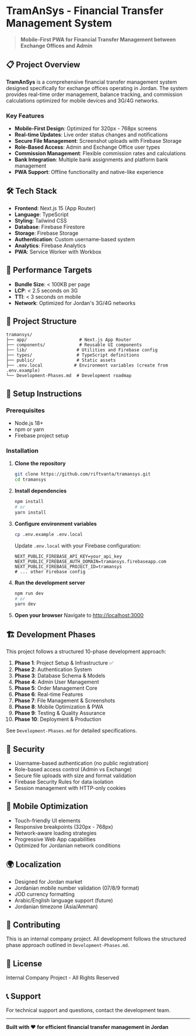 # TramAnSys - Financial Transfer Management System

> **Mobile-First PWA for Financial Transfer Management between Exchange Offices and Admin**

## 📋 Project Overview

**TramAnSys** is a comprehensive financial transfer management system designed specifically for exchange offices operating in Jordan. The system provides real-time order management, balance tracking, and commission calculations optimized for mobile devices and 3G/4G networks.

### Key Features

- **Mobile-First Design**: Optimized for 320px - 768px screens
- **Real-time Updates**: Live order status changes and notifications
- **Secure File Management**: Screenshot uploads with Firebase Storage
- **Role-Based Access**: Admin and Exchange Office user types
- **Commission Management**: Flexible commission rates and calculations
- **Bank Integration**: Multiple bank assignments and platform bank management
- **PWA Support**: Offline functionality and native-like experience

## 🛠️ Tech Stack

- **Frontend**: Next.js 15 (App Router)
- **Language**: TypeScript
- **Styling**: Tailwind CSS
- **Database**: Firebase Firestore
- **Storage**: Firebase Storage
- **Authentication**: Custom username-based system
- **Analytics**: Firebase Analytics
- **PWA**: Service Worker with Workbox

## 🚀 Performance Targets

- **Bundle Size**: < 100KB per page
- **LCP**: < 2.5 seconds on 3G
- **TTI**: < 3 seconds on mobile
- **Network**: Optimized for Jordan's 3G/4G networks

## 📁 Project Structure

```
tramansys/
├── app/                    # Next.js App Router
├── components/             # Reusable UI components
├── lib/                   # Utilities and Firebase config
├── types/                 # TypeScript definitions
├── public/                # Static assets
├── .env.local            # Environment variables (create from .env.example)
└── Development-Phases.md  # Development roadmap
```

## 🔧 Setup Instructions

### Prerequisites

- Node.js 18+ 
- npm or yarn
- Firebase project setup

### Installation

1. **Clone the repository**
   ```bash
   git clone https://github.com/riftvanta/tramansys.git
   cd tramansys
   ```

2. **Install dependencies**
   ```bash
   npm install
   # or
   yarn install
   ```

3. **Configure environment variables**
   ```bash
   cp .env.example .env.local
   ```
   
   Update `.env.local` with your Firebase configuration:
   ```env
   NEXT_PUBLIC_FIREBASE_API_KEY=your_api_key
   NEXT_PUBLIC_FIREBASE_AUTH_DOMAIN=tramansys.firebaseapp.com
   NEXT_PUBLIC_FIREBASE_PROJECT_ID=tramansys
   # ... other Firebase config
   ```

4. **Run the development server**
   ```bash
   npm run dev
   # or
   yarn dev
   ```

5. **Open your browser**
   Navigate to [http://localhost:3000](http://localhost:3000)

## 🏗️ Development Phases

This project follows a structured 10-phase development approach:

1. **Phase 1**: Project Setup & Infrastructure ✅
2. **Phase 2**: Authentication System
3. **Phase 3**: Database Schema & Models
4. **Phase 4**: Admin User Management
5. **Phase 5**: Order Management Core
6. **Phase 6**: Real-time Features
7. **Phase 7**: File Management & Screenshots
8. **Phase 8**: Mobile Optimization & PWA
9. **Phase 9**: Testing & Quality Assurance
10. **Phase 10**: Deployment & Production

See `Development-Phases.md` for detailed specifications.

## 🔐 Security

- Username-based authentication (no public registration)
- Role-based access control (Admin vs Exchange)
- Secure file uploads with size and format validation
- Firebase Security Rules for data isolation
- Session management with HTTP-only cookies

## 📱 Mobile Optimization

- Touch-friendly UI elements
- Responsive breakpoints (320px - 768px)
- Network-aware loading strategies
- Progressive Web App capabilities
- Optimized for Jordanian network conditions

## 🌍 Localization

- Designed for Jordan market
- Jordanian mobile number validation (07/8/9 format)
- JOD currency formatting
- Arabic/English language support (future)
- Jordanian timezone (Asia/Amman)

## 🤝 Contributing

This is an internal company project. All development follows the structured phase approach outlined in `Development-Phases.md`.

## 📄 License

Internal Company Project - All Rights Reserved

## 📞 Support

For technical support and questions, contact the development team.

---

**Built with ❤️ for efficient financial transfer management in Jordan** 